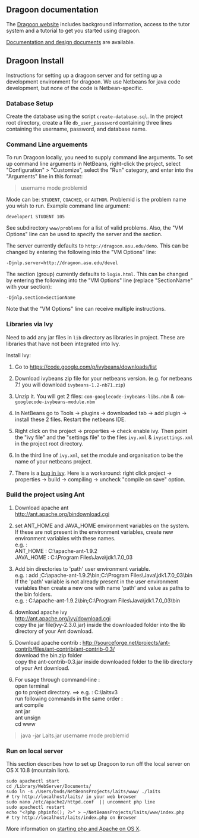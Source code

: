 ## Dragoon documentation ##

The [Dragoon website](http://dragoon.asu.edu) includes
background information, access to the tutor system and a
tutorial to get you started using dragoon.

[Documentation and design documents](documentation/README.md) are
available.

## Dragoon Install ##

Instructions for setting up a dragoon server and for
setting up a development environment for dragoon.  We use
Netbeans for java code development, but none of the code
is Netbean-specific.

### Database Setup ###

Create the database using the script `create-database.sql`.
In the project root directory, create a file `db_user_passsword`
containing three lines containing the username, password, and 
database name.


### Command Line arguements ###

To run Dragoon locally, you need to supply command line arguments.
To set up command line arguments in NetBeans, right-click the project, select
"Configuration" > "Customize", select the "Run" category, and enter
into the "Arguments" line in this format:

>username mode problemid

Mode can be:  `STUDENT`, `COACHED`, or `AUTHOR`.  Problemid
is the problem name you wish to run.  Example command line argument:

    developer1 STUDENT 105

See subdirectory `www/problems` for a list of valid problems.
Also, the "VM Options" line can be used to specify
the server and the section.

The server currently defaults to `http://dragoon.asu.edu/demo`. This can be 
changed by entering the following into the "VM Options" line:

    -Djnlp.server=http://dragoon.asu.edu/devel

The section (group) currently defaults to `login.html`. This can be 
changed by entering the following into the "VM Options" line (replace
"SectionName" with your section):

    -Djnlp.section=SectionName

Note that the "VM Options" line can receive multiple instructions.


### Libraries via Ivy ###

Need to add any jar files in `lib` directory as libraries in project.
These are libraries that have not been integrated into Ivy.

Install Ivy:

1. Go to https://code.google.com/p/ivybeans/downloads/list

2. Download ivybeans zip file for your netbeans version.  (e.g. for
netbeans 7.1 you will download `ivybeans-1.2-nb71.zip`)

3. Unzip it. You will get 2 files: `com-googlecode-ivybeans-libs.nbm` &
`com-googlecode-ivybeans-module.nbm`

4. In NetBeans go to Tools -> plugins -> downloaded tab -> add plugin ->
 install these 2 files.  Restart the netbeans IDE.  

5. Right click on the project -> properties -> check enable ivy. Then
 point the "ivy file" and the "settings file" to the files `ivy.xml` &
 `ivysettings.xml` in the project root directory.

6. In the third line of `ivy.xml`, set the module and organisation to be
the name of your netbeans project.

7. There is a [bug in ivy](https://code.google.com/p/ivybeans/issues/detail?id=58). Here is a
workaround: right click project -> properties -> build -> compiling ->
uncheck "compile on save" option.


### Build the project using Ant ###

1.   Download apache ant  
	http://ant.apache.org/bindownload.cgi

2.	set ANT\_HOME and JAVA\_HOME environment variables on the system. If these are not present in the environment variables, create new environment variables with these names.  
e.g. :  
ANT_HOME : C:\apache-ant-1.9.2  
JAVA_HOME : C:\Program Files\Java\jdk1.7.0_03

3.	Add bin directories to 'path' user environment variable.  
e.g. : add  ;C:\apache-ant-1.9.2\bin;C:\Program Files\Java\jdk1.7.0_03\bin  
If the 'path' variable is not already present in the user environment variables then create a new one with name 'path' and value as paths to the bin folders.  
e.g. : C:\apache-ant-1.9.2\bin;C:\Program Files\Java\jdk1.7.0_03\bin

4.	download apache ivy  
	http://ant.apache.org/ivy/download.cgi  
copy the jar file(ivy-2.3.0.jar) inside the downloaded folder into the lib directory of your Ant download.

5.	Download apache contrib :  	http://sourceforge.net/projects/ant-contrib/files/ant-contrib/ant-contrib-0.3/  
download the bin.zip folder  
copy the ant-contrib-0.3.jar inside downloaded folder to the lib directory of your Ant download.

6.	For usage through command-line :  
open terminal  
go to project directory. ==> e.g. : C:\laitsv3  
run following commands in the same order :  
ant compile  
ant jar  
ant unsign  
cd www  
>java -jar Laits.jar username mode problemid


### Run on local server ###

This section describes how to set up Dragoon to run off the 
local server on OS X 10.8 (mountain lion).

    sudo apachectl start
    cd /Library/WebServer/Documents/
    sudo ln -s /Users/bvds/NetBeansProjects/laits/www/ ./laits 
    # try http://localhost/laits/ in your web browser
    sudo nano /etc/apache2/httpd.conf  || uncomment php line
    sudo apachectl restart
    echo "<?php phpinfo(); ?>" > ~/NetBeansProjects/laits/www/index.php  
    # try http://localhost/laits/index.php on Browser

More information on [starting php and Apache on OS X](http://coolestguyplanettech.com/downtown/install-and-configure-apache-mysql-php-and-phpmyadmin-osx-108-mountain-lion).
